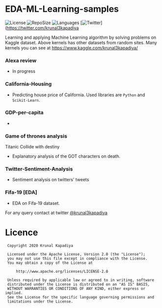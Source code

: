 # EDA-ML-Learning-samples

![License](https://img.shields.io/github/license/krunal3kapadiya/EDA-ML-Learning-samples.svg)
![RepoSize](https://img.shields.io/github/repo-size/krunal3kapadiya/EDA-ML-Learning-samples)
![Languages](https://img.shields.io/github/languages/count/krunal3kapadiya/EDA-ML-Learning-samples)
[![Twitter](https://img.shields.io/badge/Twitter-%40krunal3kapadiya-blue.svg)](https://twitter.com/krunal3kapadiya

Learning and applying Machine Learning algorithm by solving problems on Kaggle dataset. 
Above kernels has other datasets from random sites. Many kernels you can see at https://www.kaggle.com/krunal3kapadiya/

### Alexa review
- In progress

### California-Housing
- Predicting house price of California. Used libraries are `Python` and `Scikit-Learn`.

### GDP-per-capita
- 
### Game of thrones analysis
Titanic Collide with destiny
- Explanatory analysis of the GOT characters on death.

### Twitter-Sentiment-Analysis
- Sentiment analysis on twitters' tweets

### Fifa-19 [EDA]
- EDA on Fifa-19 dataset.

For any query contact at twitter [@krunal3kapadiya](https://twitter.com/krunal3kapadiya)


# Licence

     Copyright 2020 Krunal Kapadiya

     Licensed under the Apache License, Version 2.0 (the "License");
     you may not use this file except in compliance with the License.
     You may obtain a copy of the License at

         http://www.apache.org/licenses/LICENSE-2.0

     Unless required by applicable law or agreed to in writing, software
     distributed under the License is distributed on an "AS IS" BASIS,
     WITHOUT WARRANTIES OR CONDITIONS OF ANY KIND, either express or implied.
     See the License for the specific language governing permissions and
     limitations under the License.

